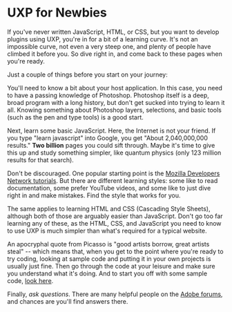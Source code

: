 # UXP for Newbies

If you've never written JavaScript, HTML, or CSS, but you want to develop plugins using UXP, you're in for a bit of a learning curve. It's not an impossible curve, not even a very steep one, and plenty of people have climbed it before you. So dive right in, and come back to these pages when you're ready.

Just a couple of things before you start on your journey:

You'll need to know a bit about your host application. In this case, you need to have a passing knowledge of Photoshop. Photoshop itself is a deep, broad program with a long history, but don't get sucked into trying to learn it all. Knowing something about Photoshop layers, selections, and basic tools (such as the pen and type tools) is a good start.

Next, learn some basic JavaScript. Here, the Internet is not your friend. If you type "learn javascript" into Google, you get "About 2,040,000,000 results." __Two billion__ pages you could sift through. Maybe it's time to give this up and study something simpler, like quantum physics (only 123 million results for that search).

Don't be discouraged. One popular starting point is the [Mozilla Developers Network tutorials](https://developer.mozilla.org/en-US/docs/Learn/JavaScript). But there are different learning styles: some like to read documentation, some prefer YouTube videos, and some like to just dive right in and make mistakes. Find the style that works for you.

The same applies to learning HTML and CSS (Cascading Style Sheets), although both of those are arguably easier than JavaScript. Don't go too far learning any of these, as the HTML, CSS, and JavaScript you need to know to use UXP is much simpler than what's required for a typical website.

An apocryphal quote from Picasso is "good artists borrow, great artists steal" -- which means that, when you get to the point where you're ready to try coding, looking at sample code and putting it in your own projects is usually just fine. Then go through the code at your leisure and make sure you understand what it's doing. And to start you off with some sample code, [look here](../code_samples/).

Finally, _ask questions_. There are many helpful people on the [Adobe forums](#LINKNEEDED), and chances are you'll find answers there.